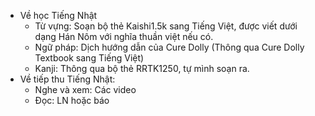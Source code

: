 - Về học Tiếng Nhật
	- Từ vựng: Soạn bộ thẻ Kaishi1.5k sang Tiếng Việt, được viết dưới dạng Hán Nôm với nghĩa thuần việt nếu có.
	- Ngữ pháp: Dịch hướng dẫn của Cure Dolly (Thông qua Cure Dolly Textbook sang Tiếng Việt)
	- Kanji: Thông qua bộ thẻ RRTK1250, tự mình soạn ra.
- Về tiếp thu Tiếng Nhật:
	- Nghe và xem: Các video
	- Đọc: LN hoặc báo